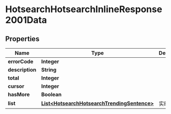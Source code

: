 # HotsearchHotsearchInlineResponse2001Data

## Properties
Name | Type | Description | Notes
------------ | ------------- | ------------- | -------------
**errorCode** | **Integer** |  | 
**description** | **String** |  | 
**total** | **Integer** |  | 
**cursor** | **Integer** |  | 
**hasMore** | **Boolean** |  | 
**list** | [**List&lt;HotsearchHotsearchTrendingSentence&gt;**](HotsearchHotsearchTrendingSentence.md) | 实时热点词 |  [optional]

